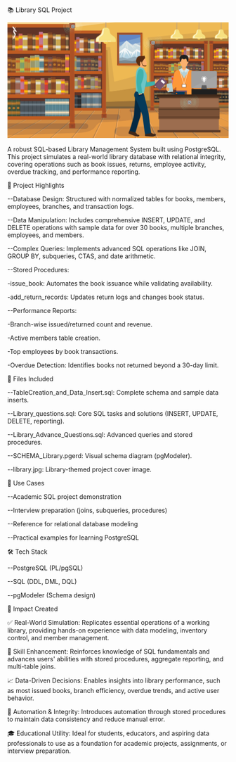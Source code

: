 📚 Library SQL Project

![image alt](https://github.com/srijantechie/Library_SQL_Project/blob/main/library.jpg?raw=true)


A robust SQL-based Library Management System built using PostgreSQL. This project simulates a real-world library database with relational integrity, covering operations such as book issues, returns, employee activity, overdue tracking, and performance reporting.



🚀 Project Highlights

--Database Design: Structured with normalized tables for books, members, employees, branches, and transaction logs.

--Data Manipulation: Includes comprehensive INSERT, UPDATE, and DELETE operations with sample data for over 30 books, multiple branches, employees, and members.

--Complex Queries: Implements advanced SQL operations like JOIN, GROUP BY, subqueries, CTAS, and date arithmetic.

--Stored Procedures:

-issue_book: Automates the book issuance while validating availability.

-add_return_records: Updates return logs and changes book status.

--Performance Reports:

-Branch-wise issued/returned count and revenue.

-Active members table creation.

-Top employees by book transactions.

-Overdue Detection: Identifies books not returned beyond a 30-day limit.




📁 Files Included

--TableCreation_and_Data_Insert.sql: Complete schema and sample data inserts.

--Library_questions.sql: Core SQL tasks and solutions (INSERT, UPDATE, DELETE, reporting).

--Library_Advance_Questions.sql: Advanced queries and stored procedures.

--SCHEMA_Library.pgerd: Visual schema diagram (pgModeler).

--library.jpg: Library-themed project cover image.





📌 Use Cases

--Academic SQL project demonstration

--Interview preparation (joins, subqueries, procedures)

--Reference for relational database modeling

--Practical examples for learning PostgreSQL





🛠 Tech Stack

--PostgreSQL (PL/pgSQL)

--SQL (DDL, DML, DQL)

--pgModeler (Schema design)





🌟 Impact Created

✅ Real-World Simulation: Replicates essential operations of a working library, providing hands-on experience with data modeling, inventory control, and member management.

🧠 Skill Enhancement: Reinforces knowledge of SQL fundamentals and advances users' abilities with stored procedures, aggregate reporting, and multi-table joins.

📈 Data-Driven Decisions: Enables insights into library performance, such as most issued books, branch efficiency, overdue trends, and active user behavior.

🔁 Automation & Integrity: Introduces automation through stored procedures to maintain data consistency and reduce manual error.

🎓 Educational Utility: Ideal for students, educators, and aspiring data professionals to use as a foundation for academic projects, assignments, or interview preparation.










